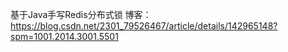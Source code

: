 基于Java手写Redis分布式锁
博客：https://blog.csdn.net/2301_79526467/article/details/142965148?spm=1001.2014.3001.5501
